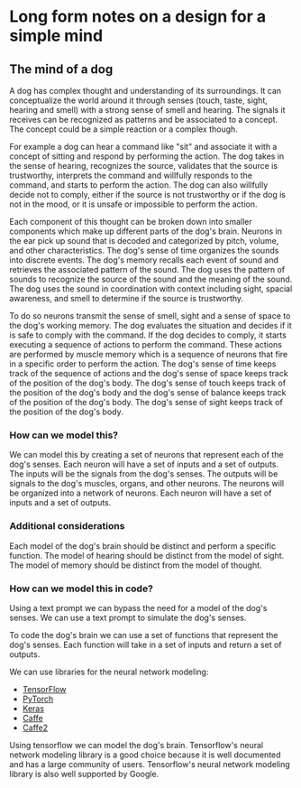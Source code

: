 # Long form notes on a design for a simple mind
## The mind of a dog
A dog has complex thought and understanding of its surroundings.
It can conceptualize the world around it through senses (touch, taste, sight, hearing and smell) with a strong sense of smell and hearing.
The signals it receives can be recognized as patterns and be associated to a concept.
The concept could be a simple reaction or a complex though.

For example a dog can hear a command like "sit" and associate it with a concept of sitting and respond by performing the action.
The dog takes in the sense of hearing, recognizes the source, validates that the source is trustworthy, interprets the command and willfully responds to the command, and starts to perform the action.
The dog can also willfully decide not to comply, either if the source is not trustworthy or if the dog is not in the mood, or it is unsafe or impossible to perform the action.

Each component of this thought can be broken down into smaller components which make up different parts of the dog's brain.
Neurons in the ear pick up sound that is decoded and categorized by pitch, volume, and other characteristics.
The dog's sense of time organizes the sounds into discrete events.
The dog's memory recalls each event of sound and retrieves the associated pattern of the sound.
The dog uses the pattern of sounds to recognize the source of the sound and the meaning of the sound.
The dog uses the sound in coordination with context including sight, spacial awareness, and smell to determine if the source is trustworthy.

To do so neurons transmit the sense of smell, sight and a sense of space to the dog's working memory.
The dog evaluates the situation and decides if it is safe to comply with the command.
If the dog decides to comply, it starts executing a sequence of actions to perform the command.
These actions are performed by muscle memory which is a sequence of neurons that fire in a specific order to perform the action.
The dog's sense of time keeps track of the sequence of actions and the dog's sense of space keeps track of the position of the dog's body.
The dog's sense of touch keeps track of the position of the dog's body and the dog's sense of balance keeps track of the position of the dog's body.
The dog's sense of sight keeps track of the position of the dog's body.

### How can we model this?
We can model this by creating a set of neurons that represent each of the dog's senses.
Each neuron will have a set of inputs and a set of outputs.
The inputs will be the signals from the dog's senses.
The outputs will be signals to the dog's muscles, organs, and other neurons.
The neurons will be organized into a network of neurons.
Each neuron will have a set of inputs and a set of outputs.

### Additional considerations
Each model of the dog's brain should be distinct and perform a specific function.
The model of hearing should be distinct from the model of sight.
The model of memory should be distinct from the model of thought.

### How can we model this in code?
Using a text prompt we can bypass the need for a model of the dog's senses.
We can use a text prompt to simulate the dog's senses.

To code the dog's brain we can use a set of functions that represent the dog's senses.
Each function will take in a set of inputs and return a set of outputs.

We can use libraries for the neural network modeling:
- [TensorFlow](https://www.tensorflow.org/)
- [PyTorch](https://pytorch.org/)
- [Keras](https://keras.io/)
- [Caffe](https://caffe.berkeleyvision.org/)
- [Caffe2](https://caffe2.ai/)

Using tensorflow we can model the dog's brain.
Tensorflow's neural network modeling library is a good choice because it is well documented and has a large community of users.
Tensorflow's neural network modeling library is also well supported by Google.

